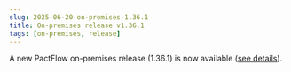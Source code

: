 ```yaml
---
slug: 2025-06-20-on-premises-1.36.1
title: On-premises release v1.36.1
tags: [on-premises, release]
---
```


A new PactFlow on-premises release (1.36.1) is now available ([see details](/docs/on-premises/releases/1.36.1)).

